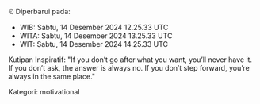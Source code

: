 ⏰ Diperbarui pada:
- WIB: Sabtu, 14 Desember 2024 12.25.33 UTC
- WITA: Sabtu, 14 Desember 2024 13.25.33 UTC
- WIT: Sabtu, 14 Desember 2024 14.25.33 UTC

Kutipan Inspiratif:
"If you don’t go after what you want, you’ll never have it. If you don’t ask, the answer is always no. If you don’t step forward, you’re always in the same place."


Kategori: motivational

